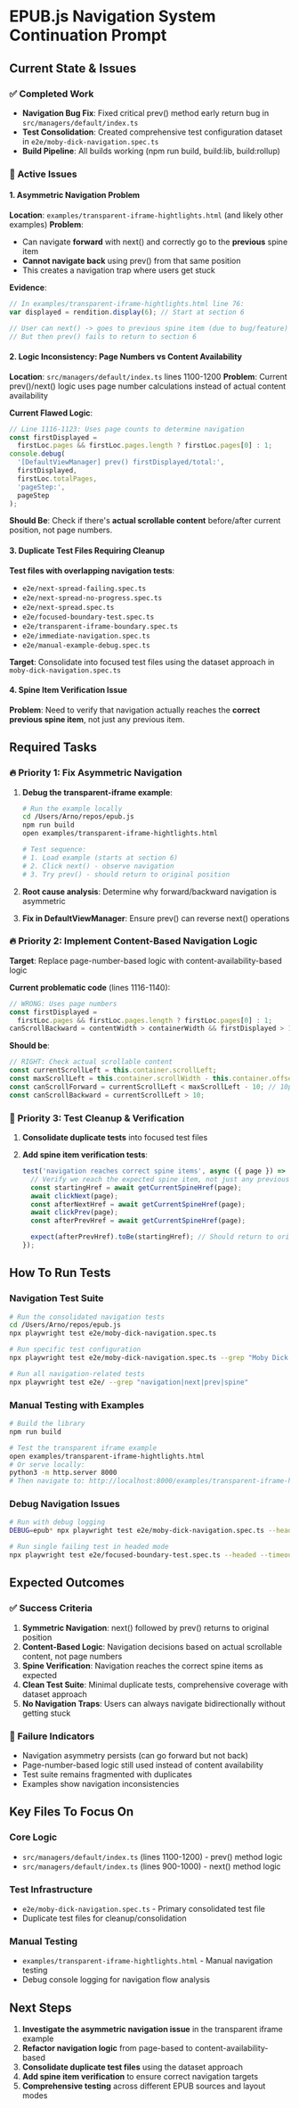 # EPUB.js Navigation System Continuation Prompt

## Current State & Issues

### ✅ Completed Work

- **Navigation Bug Fix**: Fixed critical prev() method early return bug in `src/managers/default/index.ts`
- **Test Consolidation**: Created comprehensive test configuration dataset in `e2e/moby-dick-navigation.spec.ts`
- **Build Pipeline**: All builds working (npm run build, build:lib, build:rollup)

### 🚨 Active Issues

#### 1. **Asymmetric Navigation Problem**

**Location**: `examples/transparent-iframe-hightlights.html` (and likely other examples)
**Problem**:

- Can navigate **forward** with next() and correctly go to the **previous** spine item
- **Cannot navigate back** using prev() from that same position
- This creates a navigation trap where users get stuck

**Evidence**:

```javascript
// In examples/transparent-iframe-hightlights.html line 76:
var displayed = rendition.display(6); // Start at section 6

// User can next() -> goes to previous spine item (due to bug/feature)
// But then prev() fails to return to section 6
```

#### 2. **Logic Inconsistency: Page Numbers vs Content Availability**

**Location**: `src/managers/default/index.ts` lines 1100-1200
**Problem**: Current prev()/next() logic uses page number calculations instead of actual content availability

**Current Flawed Logic**:

```typescript
// Line 1116-1123: Uses page counts to determine navigation
const firstDisplayed =
  firstLoc.pages && firstLoc.pages.length ? firstLoc.pages[0] : 1;
console.debug(
  '[DefaultViewManager] prev() firstDisplayed/total:',
  firstDisplayed,
  firstLoc.totalPages,
  'pageStep:',
  pageStep
);
```

**Should Be**: Check if there's **actual scrollable content** before/after current position, not page numbers.

#### 3. **Duplicate Test Files Requiring Cleanup**

**Test files with overlapping navigation tests**:

- `e2e/next-spread-failing.spec.ts`
- `e2e/next-spread-no-progress.spec.ts`
- `e2e/next-spread.spec.ts`
- `e2e/focused-boundary-test.spec.ts`
- `e2e/transparent-iframe-boundary.spec.ts`
- `e2e/immediate-navigation.spec.ts`
- `e2e/manual-example-debug.spec.ts`

**Target**: Consolidate into focused test files using the dataset approach in `moby-dick-navigation.spec.ts`

#### 4. **Spine Item Verification Issue**

**Problem**: Need to verify that navigation actually reaches the **correct previous spine item**, not just any previous item.

## Required Tasks

### 🔥 Priority 1: Fix Asymmetric Navigation

1. **Debug the transparent-iframe example**:

   ```bash
   # Run the example locally
   cd /Users/Arno/repos/epub.js
   npm run build
   open examples/transparent-iframe-hightlights.html

   # Test sequence:
   # 1. Load example (starts at section 6)
   # 2. Click next() - observe navigation
   # 3. Try prev() - should return to original position
   ```

2. **Root cause analysis**: Determine why forward/backward navigation is asymmetric
3. **Fix in DefaultViewManager**: Ensure prev() can reverse next() operations

### 🔥 Priority 2: Implement Content-Based Navigation Logic

**Target**: Replace page-number-based logic with content-availability-based logic

**Current problematic code** (lines 1116-1140):

```typescript
// WRONG: Uses page numbers
const firstDisplayed =
  firstLoc.pages && firstLoc.pages.length ? firstLoc.pages[0] : 1;
canScrollBackward = contentWidth > containerWidth && firstDisplayed > 1;
```

**Should be**:

```typescript
// RIGHT: Check actual scrollable content
const currentScrollLeft = this.container.scrollLeft;
const maxScrollLeft = this.container.scrollWidth - this.container.offsetWidth;
const canScrollForward = currentScrollLeft < maxScrollLeft - 10; // 10px tolerance
const canScrollBackward = currentScrollLeft > 10;
```

### 🧹 Priority 3: Test Cleanup & Verification

1. **Consolidate duplicate tests** into focused test files
2. **Add spine item verification tests**:

   ```typescript
   test('navigation reaches correct spine items', async ({ page }) => {
     // Verify we reach the expected spine item, not just any previous item
     const startingHref = await getCurrentSpineHref(page);
     await clickNext(page);
     const afterNextHref = await getCurrentSpineHref(page);
     await clickPrev(page);
     const afterPrevHref = await getCurrentSpineHref(page);

     expect(afterPrevHref).toBe(startingHref); // Should return to original
   });
   ```

## How To Run Tests

### Navigation Test Suite

```bash
# Run the consolidated navigation tests
cd /Users/Arno/repos/epub.js
npx playwright test e2e/moby-dick-navigation.spec.ts

# Run specific test configuration
npx playwright test e2e/moby-dick-navigation.spec.ts --grep "Moby Dick.*Auto Spread"

# Run all navigation-related tests
npx playwright test e2e/ --grep "navigation|next|prev|spine"
```

### Manual Testing with Examples

```bash
# Build the library
npm run build

# Test the transparent iframe example
open examples/transparent-iframe-hightlights.html
# Or serve locally:
python3 -m http.server 8000
# Then navigate to: http://localhost:8000/examples/transparent-iframe-hightlights.html
```

### Debug Navigation Issues

```bash
# Run with debug logging
DEBUG=epub* npx playwright test e2e/moby-dick-navigation.spec.ts --headed

# Run single failing test in headed mode
npx playwright test e2e/focused-boundary-test.spec.ts --headed --timeout=0
```

## Expected Outcomes

### ✅ Success Criteria

1. **Symmetric Navigation**: next() followed by prev() returns to original position
2. **Content-Based Logic**: Navigation decisions based on actual scrollable content, not page numbers
3. **Spine Verification**: Navigation reaches the correct spine items as expected
4. **Clean Test Suite**: Minimal duplicate tests, comprehensive coverage with dataset approach
5. **No Navigation Traps**: Users can always navigate bidirectionally without getting stuck

### 🚨 Failure Indicators

- Navigation asymmetry persists (can go forward but not back)
- Page-number-based logic still used instead of content availability
- Test suite remains fragmented with duplicates
- Examples show navigation inconsistencies

## Key Files To Focus On

### Core Logic

- `src/managers/default/index.ts` (lines 1100-1200) - prev() method logic
- `src/managers/default/index.ts` (lines 900-1000) - next() method logic

### Test Infrastructure

- `e2e/moby-dick-navigation.spec.ts` - Primary consolidated test file
- Duplicate test files for cleanup/consolidation

### Manual Testing

- `examples/transparent-iframe-hightlights.html` - Manual navigation testing
- Debug console logging for navigation flow analysis

## Next Steps

1. **Investigate the asymmetric navigation issue** in the transparent iframe example
2. **Refactor navigation logic** from page-based to content-availability-based
3. **Consolidate duplicate test files** using the dataset approach
4. **Add spine item verification** to ensure correct navigation targets
5. **Comprehensive testing** across different EPUB sources and layout modes
